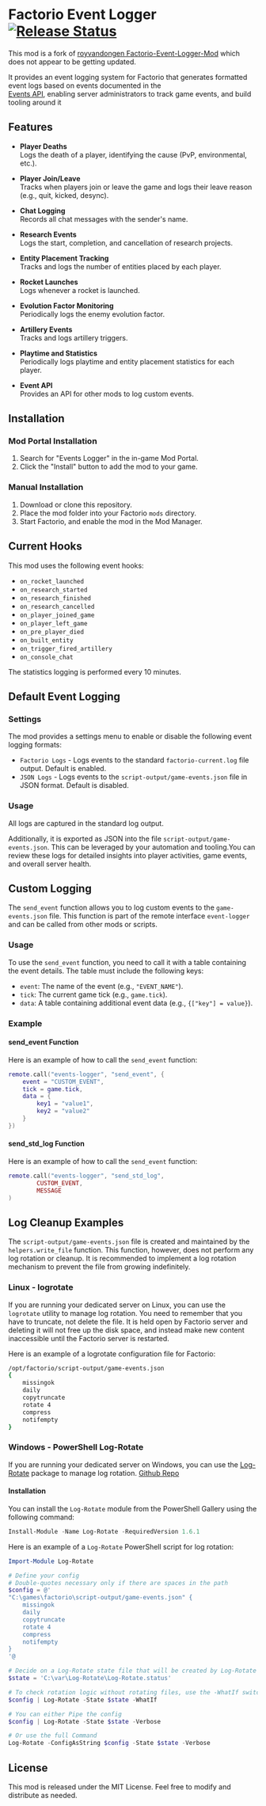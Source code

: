 # Factorio Event Logger [![Release Status](https://github.com/Ralnoc/events-logger/actions/workflows/build-release.yml/badge.svg)](https://github.com/Ralnoc/events-logger/actions/workflows/build-release.yml)

This mod is a fork of [royvandongen Factorio-Event-Logger-Mod](https://github.com/royvandongen/Factorio-Event-Logger-Mod) which does not appear to be getting updated. 

It provides an event logging system for Factorio that generates formatted event logs based on events documented in the  
[Events API](https://lua-api.factorio.com/latest/events.html), enabling server administrators to track game events, and build tooling around it

## Features

- **Player Deaths**  
  Logs the death of a player, identifying the cause (PvP, environmental, etc.).

- **Player Join/Leave**  
  Tracks when players join or leave the game and logs their leave reason (e.g., quit, kicked, desync).

- **Chat Logging**  
  Records all chat messages with the sender's name.

- **Research Events**  
  Logs the start, completion, and cancellation of research projects.

- **Entity Placement Tracking**  
  Tracks and logs the number of entities placed by each player.

- **Rocket Launches**  
  Logs whenever a rocket is launched.

- **Evolution Factor Monitoring**  
  Periodically logs the enemy evolution factor.

- **Artillery Events**  
  Tracks and logs artillery triggers.

- **Playtime and Statistics**  
  Periodically logs playtime and entity placement statistics for each player.

- **Event API**  
  Provides an API for other mods to log custom events.

## Installation

### Mod Portal Installation
1. Search for "Events Logger" in the in-game Mod Portal.
2. Click the "Install" button to add the mod to your game.

### Manual Installation
1. Download or clone this repository.
2. Place the mod folder into your Factorio `mods` directory.
3. Start Factorio, and enable the mod in the Mod Manager.

## Current Hooks

This mod uses the following event hooks:

- `on_rocket_launched`
- `on_research_started`
- `on_research_finished`
- `on_research_cancelled`
- `on_player_joined_game`
- `on_player_left_game`
- `on_pre_player_died`
- `on_built_entity`
- `on_trigger_fired_artillery`
- `on_console_chat`

The statistics logging is performed every 10 minutes.

## Default Event Logging

### Settings
The mod provides a settings menu to enable or disable the following event logging formats:
* `Factorio Logs` - Logs events to the standard `factorio-current.log` file output. Default is enabled.
* `JSON Logs` - Logs events to the `script-output/game-events.json` file in JSON format. Default is disabled.

### Usage
All logs are captured in the standard log output. 

Additionally, it is exported as JSON into the file `script-output/game-events.json`. This can be leveraged by your 
automation and tooling.You can review these logs for detailed insights into player activities, game events, and 
overall server health.

## Custom Logging
The `send_event` function allows you to log custom events to the `game-events.json` file. This function is part of the 
remote interface `event-logger` and can be called from other mods or scripts.

### Usage
To use the `send_event` function, you need to call it with a table containing the event details. The table must include 
the following keys:

- `event`: The name of the event (e.g., `"EVENT_NAME"`).
- `tick`: The current game tick (e.g., `game.tick`).
- `data`: A table containing additional event data (e.g., `{["key"] = value}`).

### Example

#### send_event Function
Here is an example of how to call the `send_event` function:

```lua
remote.call("events-logger", "send_event", {
    event = "CUSTOM_EVENT",
    tick = game.tick,
    data = {
        key1 = "value1",
        key2 = "value2"
    }
})
```

#### send_std_log Function
Here is an example of how to call the `send_event` function:

```lua
remote.call("events-logger", "send_std_log",
        CUSTOM_EVENT,
        MESSAGE
)
```

## Log Cleanup Examples
The `script-output/game-events.json` file is created and maintained by the `helpers.write_file` function. 
This function, however, does not perform any log rotation or cleanup. It is recommended to implement a log 
rotation mechanism to prevent the file from growing indefinitely.

### Linux - logrotate
If you are running your dedicated server on Linux, you can use the `logrotate` utility to manage log rotation. You need 
to remember that you have to truncate, not delete the file. It is held open by Factorio server and deleting it will 
not free up the disk space, and instead make new content inaccessible until the Factorio server is restarted.

Here is an example of a logrotate configuration file for Factorio:

```bash
/opt/factorio/script-output/game-events.json
{
    missingok
    daily
    copytruncate
    rotate 4
    compress
    notifempty
}
```

### Windows - PowerShell Log-Rotate
If you are running your dedicated server on Windows, you can use the [Log-Rotate](https://www.powershellgallery.com/packages/Log-Rotate/1.6.1) 
package to manage log rotation. [Github Repo](https://github.com/theohbrothers/Log-Rotate)

#### Installation
You can install the `Log-Rotate` module from the PowerShell Gallery using the following command:

```powershell
Install-Module -Name Log-Rotate -RequiredVersion 1.6.1
```

Here is an example of a `Log-Rotate` PowerShell script for log rotation:

```powershell
Import-Module Log-Rotate

# Define your config
# Double-quotes necessary only if there are spaces in the path
$config = @'
"C:\games\factorio\script-output/game-events.json" {
    missingok
    daily
    copytruncate
    rotate 4
    compress
    notifempty
}
'@

# Decide on a Log-Rotate state file that will be created by Log-Rotate
$state = 'C:\var\Log-Rotate\Log-Rotate.status'

# To check rotation logic without rotating files, use the -WhatIf switch (implies -Verbose)
$config | Log-Rotate -State $state -WhatIf

# You can either Pipe the config
$config | Log-Rotate -State $state -Verbose

# Or use the full Command
Log-Rotate -ConfigAsString $config -State $state -Verbose
```

## License

This mod is released under the MIT License. Feel free to modify and distribute as needed.
